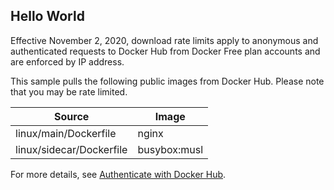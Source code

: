 ## Hello World

Effective November 2, 2020, download rate limits apply to anonymous and authenticated requests to Docker Hub from Docker Free plan accounts and are enforced by IP address.

This sample pulls the following public images from Docker Hub. Please note that you may be rate limited.

| Source                      | Image   |
| -------------               |-------------|
| linux/main/Dockerfile       | nginx       |
| linux/sidecar/Dockerfile    | busybox:musl|

For more details, see [Authenticate with Docker Hub](https://docs.microsoft.com/en-us/azure/container-registry/buffer-gate-public-content#authenticate-with-docker-hub).